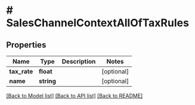 # # SalesChannelContextAllOfTaxRules

## Properties

Name | Type | Description | Notes
------------ | ------------- | ------------- | -------------
**tax_rate** | **float** |  | [optional]
**name** | **string** |  | [optional]

[[Back to Model list]](../../README.md#models) [[Back to API list]](../../README.md#endpoints) [[Back to README]](../../README.md)

